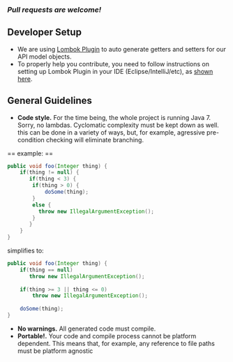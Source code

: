 ### *Pull requests are welcome!*

Developer Setup
------------------
- We are using [Lombok Plugin](https://projectlombok.org/download.html) to auto generate getters and setters for our API model objects. 
- To properly help you contribute, you need to follow instructions on setting up Lombok Plugin in your IDE (Eclipse/IntelliJ/etc), as [shown here](https://projectlombok.org/download.html).

General Guidelines
------------------

* **Code style.** For the time being, the whole project is running Java 7. Sorry, no lambdas. Cyclomatic complexity must be kept down as well.
this can be done in a variety of ways, but, for example, agressive pre-condition checking will eliminate branching.

== example: ==

```java
public void foo(Integer thing) {
    if(thing != null) {
       if(thing < 3) {
        if(thing > 0) {
            doSome(thing);
        }
        else { 
          throw new IllegalArgumentException();
        }
       } 
    }
}
```

simplifies to:

```java
public void foo(Integer thing) {
    if(thing == null) 
       throw new IllegalArgumentException();
    
    if(thing >= 3 || thing <= 0)
        throw new IllegalArgumentException();
    
    doSome(thing);
}
```

* **No warnings.** All generated code must compile. 
* **Portable!.** Your code and compile process cannot be platform dependent. This means that, for example, any reference 
to file paths must be platform agnostic